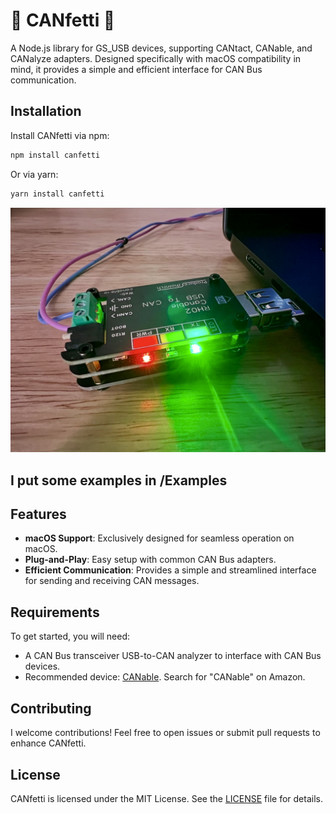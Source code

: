 # 🎉 CANfetti 🎉

A Node.js library for GS\_USB devices, supporting CANtact, CANable, and CANalyze adapters. Designed specifically with macOS compatibility in mind, it provides a simple and efficient interface for CAN Bus communication.

## Installation

Install CANfetti via npm:

```bash
npm install canfetti
```

Or via yarn:

```bash
yarn install canfetti
```

![Canable USB to CAN](https://github.com/RyLeeHarrison/CANfetti/blob/931d70462d37377707ce3261c7e57142c1086e6a/Canable.jpg)

## I put some examples in /Examples

## Features

- **macOS Support**: Exclusively designed for seamless operation on macOS.
- **Plug-and-Play**: Easy setup with common CAN Bus adapters.
- **Efficient Communication**: Provides a simple and streamlined interface for sending and receiving CAN messages.

## Requirements

To get started, you will need:

- A CAN Bus transceiver USB-to-CAN analyzer to interface with CAN Bus devices.
- Recommended device: [CANable](https://canable.io/). Search for "CANable" on Amazon.

## Contributing

I welcome contributions! Feel free to open issues or submit pull requests to enhance CANfetti.

## License

CANfetti is licensed under the MIT License. See the [LICENSE](https://github.com/RyLeeHarrison/CANfetti/blob/main/LICENSE) file for details.
